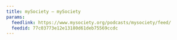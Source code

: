 ```yaml
---
title: mySociety – mySociety
params:
  feedlink: https://www.mysociety.org/podcasts/mysociety/feed/
  feedid: 77c03773e12e13180d61deb75569ccdc
---
```

